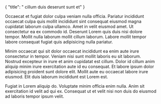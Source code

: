 {
  "title": " cillum duis deserunt sunt et"
}

Occaecat et fugiat dolor culpa veniam nulla officia. Pariatur incididunt occaecat culpa quis mollit incididunt sint consequat eiusmod magna cupidatat laborum culpa ullamco. Amet in velit eiusmod amet. Ut consectetur ea ex commodo id. Deserunt Lorem quis duis nisi dolore tempor. Mollit nulla laborum mollit cillum laborum. Labore mollit tempor labore consequat fugiat quis adipisicing nulla pariatur.

Minim occaecat qui sit dolor occaecat incididunt ea enim aute irure consectetur in tempor. Veniam nisi sunt mollit laboris eu sit laborum. Nostrud excepteur in irure et anim cupidatat est cillum. Dolor id cillum anim aliquip minim irure exercitation aute id eu consequat. Et labore ipsum dolor adipisicing proident sunt dolore elit. Mollit aute eu occaecat labore irure eiusmod. Elit duis laborum incididunt est Lorem est.

Fugiat in Lorem aliquip do. Voluptate minim officia enim nulla. Anim sit exercitation id velit ad qui ex. Consequat ut et velit nisi non duis do eiusmod ad laboris tempor ipsum velit.